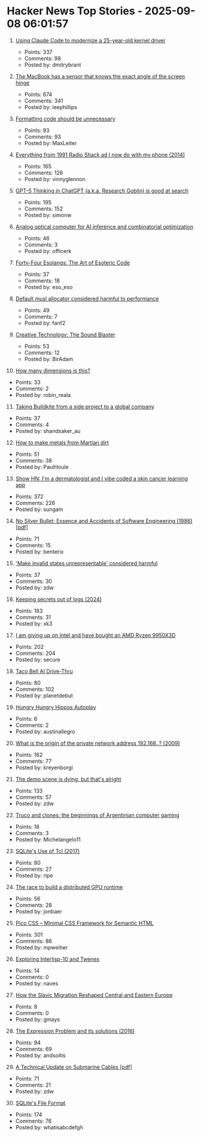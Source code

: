 # Hacker News Top Stories - 2025-09-08 06:01:57

1. [Using Claude Code to modernize a 25-year-old kernel driver](https://dmitrybrant.com/2025/09/07/using-claude-code-to-modernize-a-25-year-old-kernel-driver)
   - Points: 337
   - Comments: 98
   - Posted by: dmitrybrant

2. [The MacBook has a sensor that knows the exact angle of the screen hinge](https://twitter.com/samhenrigold/status/1964428927159382261)
   - Points: 674
   - Comments: 341
   - Posted by: leephillips

3. [Formatting code should be unnecessary](https://maxleiter.com/blog/formatting)
   - Points: 93
   - Comments: 93
   - Posted by: MaxLeiter

4. [Everything from 1991 Radio Shack ad I now do with my phone (2014)](https://www.trendingbuffalo.com/life/uncle-steves-buffalo/everything-from-1991-radio-shack-ad-now/)
   - Points: 165
   - Comments: 126
   - Posted by: vinnyglennon

5. [GPT-5 Thinking in ChatGPT (a.k.a. Research Goblin) is good at search](https://simonwillison.net/2025/Sep/6/research-goblin/)
   - Points: 195
   - Comments: 152
   - Posted by: simonw

6. [Analog optical computer for AI inference and combinatorial optimization](https://www.nature.com/articles/s41586-025-09430-z)
   - Points: 46
   - Comments: 3
   - Posted by: officerk

7. [Forty-Four Esolangs: The Art of Esoteric Code](https://spectrum.ieee.org/esoteric-programming-languages-daniel-temkin)
   - Points: 37
   - Comments: 18
   - Posted by: eso_eso

8. [Default musl allocator considered harmful to performance](https://nickb.dev/blog/default-musl-allocator-considered-harmful-to-performance/)
   - Points: 49
   - Comments: 7
   - Posted by: fanf2

9. [Creative Technology: The Sound Blaster](https://www.abortretry.fail/p/the-story-of-creative-technology)
   - Points: 53
   - Comments: 12
   - Posted by: BirAdam

10. [How many dimensions is this?](https://lcamtuf.substack.com/p/how-many-dimensions-is-this)
   - Points: 33
   - Comments: 2
   - Posted by: robin_reala

11. [Taking Buildkite from a side project to a global company](https://www.valleyofdoubt.com/p/taking-buildkite-from-a-side-project)
   - Points: 37
   - Comments: 4
   - Posted by: shandsaker_au

12. [How to make metals from Martian dirt](https://www.csiro.au/en/news/All/Articles/2025/August/Metals-out-of-martian-dirt)
   - Points: 51
   - Comments: 38
   - Posted by: PaulHoule

13. [Show HN: I'm a dermatologist and I vibe coded a skin cancer learning app](https://molecheck.info/)
   - Points: 372
   - Comments: 226
   - Posted by: sungam

14. [No Silver Bullet: Essence and Accidents of Software Engineering (1986) [pdf]](https://www.cs.unc.edu/techreports/86-020.pdf)
   - Points: 71
   - Comments: 15
   - Posted by: benterix

15. ['Make invalid states unrepresentable' considered harmful](https://www.seangoedecke.com/invalid-states/)
   - Points: 37
   - Comments: 30
   - Posted by: zdw

16. [Keeping secrets out of logs (2024)](https://allan.reyes.sh/posts/keeping-secrets-out-of-logs/)
   - Points: 183
   - Comments: 31
   - Posted by: xk3

17. [I am giving up on Intel and have bought an AMD Ryzen 9950X3D](https://michael.stapelberg.ch/posts/2025-09-07-bye-intel-hi-amd-9950x3d/)
   - Points: 202
   - Comments: 204
   - Posted by: secure

18. [Taco Bell AI Drive-Thru](https://aidarwinawards.org/nominees/taco-bell-ai-drive-thru.html)
   - Points: 80
   - Comments: 102
   - Posted by: planetdebut

19. [Hungry Hungry Hippos Autoplay](https://www.mikekohn.net/micro/hungry_hungry_hippos.php)
   - Points: 6
   - Comments: 2
   - Posted by: austinallegro

20. [What is the origin of the private network address 192.168.*.*? (2009)](https://lists.ding.net/othersite/isoc-internet-history/2009/oct/msg00000.html)
   - Points: 162
   - Comments: 77
   - Posted by: kreyenborgi

21. [The demo scene is dying, but that's alright](https://www.datagubbe.se/sceneherit/)
   - Points: 133
   - Comments: 57
   - Posted by: zdw

22. [Truco and clones: the beginnings of Argentinian computer gaming](https://zeitgame.net/archives/18373)
   - Points: 18
   - Comments: 3
   - Posted by: Michelangelo11

23. [SQLite's Use of Tcl (2017)](https://www.tcl-lang.org/community/tcl2017/assets/talk93/Paper.html)
   - Points: 80
   - Comments: 27
   - Posted by: ripe

24. [The race to build a distributed GPU runtime](https://voltrondata.com/blog/the-race-to-build-a-distributed-gpu-runtime)
   - Points: 56
   - Comments: 28
   - Posted by: jonbaer

25. [Pico CSS – Minimal CSS Framework for Semantic HTML](https://picocss.com)
   - Points: 301
   - Comments: 86
   - Posted by: mpweiher

26. [Exploring Interlisp-10 and Twenex](https://journal.paoloamoroso.com/exploring-interlisp-10-and-twenex)
   - Points: 14
   - Comments: 0
   - Posted by: naves

27. [How the Slavic Migration Reshaped Central and Eastern Europe](https://www.mpg.de/25256341/0827-evan-slavic-migration-reshaped-central-and-eastern-europe-150495-x)
   - Points: 8
   - Comments: 0
   - Posted by: gmays

28. [The Expression Problem and its solutions (2016)](https://eli.thegreenplace.net/2016/the-expression-problem-and-its-solutions/)
   - Points: 94
   - Comments: 69
   - Posted by: andsoitis

29. [A Technical Update on Submarine Cables [pdf]](https://www.swinog.ch/wp-content/uploads/2025/06/Liam-Taylor-David-Lloyd-Exa-A-Technical-Update-on-Submarine-Cables.pdf)
   - Points: 71
   - Comments: 21
   - Posted by: zdw

30. [SQLite's File Format](https://www.sqlite.org/fileformat.html)
   - Points: 174
   - Comments: 76
   - Posted by: whatisabcdefgh

